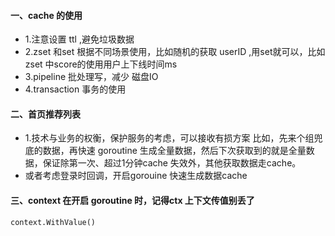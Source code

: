 #### 一、cache 的使用 
* 1.注意设置 ttl ,避免垃圾数据
* 2.zset 和set 根据不同场景使用，比如随机的获取 userID ,用set就可以，比如 zset 中score的使用用户上下线时间ms
* 3.pipeline 批处理写，减少 磁盘IO
* 4.transaction 事务的使用

#### 二、首页推荐列表
* 1.技术与业务的权衡，保护服务的考虑，可以接收有损方案
 比如，先来个组兜底的数据，再快速 goroutine 生成全量数据，然后下次获取到的就是全量数据，保证除第一次、超过1分钟cache 失效外，其他获取数据走cache。
* 或者考虑登录时回调，开启gorouine 快速生成数据cache


#### 三、context 在开启 goroutine 时，记得ctx 上下文传值别丢了
~~~
context.WithValue()
~~~
